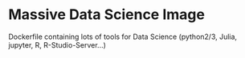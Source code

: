 # Massive Data Science Image
Dockerfile containing lots of tools for Data Science (python2/3, Julia, jupyter, R, R-Studio-Server...)

